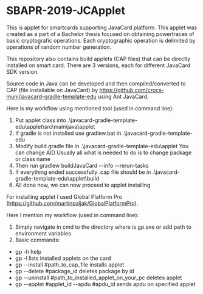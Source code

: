 # SBAPR-2019-JCApplet

This is applet for smartcards supporting JavaCard platform.
This applet was created as a part of a Bachelor thesis focused on obtaining powertraces of basic cryptografic operations.
Each cryptographic operation is delimited by operations of random number generation.

This repository also contains build applets (CAP files) that can be directly installed on smart card.
There are 3 versions, each for different JavaCard SDK version.

Source code in Java can be developed and then compiled/converted to CAP (file installable on JavaCard) by https://github.com/crocs-muni/javacard-gradle-template-edu using Ant JavaCard.

Here is my workflow using mentioned tool (used in command line):
1. Put applet class into .\javacard-gradle-template-edu\applet\src\main\java\applet
2. If gradle is not installed use gradlew.bat in .\javacard-gradle-template-edu
3. Modify build.gradle file in .\javacard-gradle-template-edu\applet
	You can change AID
	Usually all what is needed to do is to change package or class name
4. Then run gradlew buildJavaCard  --info --rerun-tasks
5. If everything ended successfully .cap file should be in .\javacard-gradle-template-edu\applet\build
6. All done now, we can now proceed to applet installing

For installing applet I used Global Platform Pro (https://github.com/martinpaljak/GlobalPlatformPro).

Here I mention my workflow (used in command line):
1. Simply navigate in cmd to the directory where is gp.exe or add path to environment variables
2. Basic commands:
 * gp -h help
 * gp -l lists installed applets on the card
 * gp --install #path_to_cap_file installs applet
 * gp --delete #package_id deletes package by id 
 * gp --uninstall #path_to_installed_applet_on_your_pc deletes applet
 * gp --applet #applet_id --apdu #apdu_id sends apdu on specified applet
